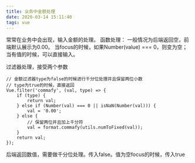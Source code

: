 ```yaml
---
title: 业务中金额处理
date: 2020-03-14 15:11:40
tags: vue 
---
```

常常在业务中会出现，输入金额的处理。
函数处理：
一般情况为后端返回空，前端默认展示为0.00。
当focus的时候，如果Number(value) === 0，则变为空；
当有值的时候，可以直接输入。

过滤器处理，接受两个参数
```
// 金额过滤器type为false的时候进行千分位处理并且保留两位小数
// type为true的时候，直接返回
Vue.filter('commafy', (val, type) => {
    if (type) {
        return val;
    } else if (Number(val) === 0 || isNaN(Number(val))) {
        val = '0.00';
    } else {
        // 保留两位并且加上千分符
        val = format.commafy(utils.numToFixed(val));
    }
    return val;
});
```
后端返回数值，需要做千分位处理。传入false。值为空focus的时候，传入true